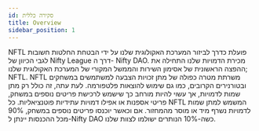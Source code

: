 ```yaml
---
id: סקירה כללית
title: Overview
sidebar_position: 1
---
```


NFTL פועלת כדרך לביזור המערכת האקולוגית שלנו על ידי הבטחת החלטות חשובות לגבי הכיוון של Nifty League דרך ה- Nifty DAO. מכירת הדמויות שלנו התחילה את ההפצה הראשונית של אסימון השירות והממשל המקורי של המערכת האקולוגית שלנו; NFTL. NFTL משרתת מטרה כפולה של מתן זכויות הצבעה למשתמשים במשחקים ובטורנירים הקרובים, כמו גם שימוש להוצאות פלטפורמה. לעת עתה, זה כולל רק מתן שמות לדמויות, אך עשוי להיות מורחב כך שישמש לרכישת פריטים נוספים במשחק, פריטי אספנות או אפילו דמויות עתידיות פוטנציאליות. כל NFTL המשמש למתן שמות לדמויות נשרף מיד או מוסר מהמחזור. אם וכאשר יוכנסו פריטים נוספים במשחק, 90% מכל ההכנסות יינתן ל-Nifty DAO כשה-10% הנותרים ישולמו לצוות שלנו.
